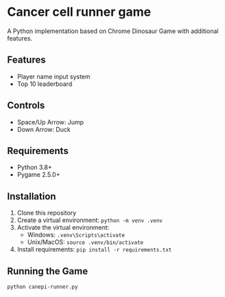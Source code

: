 # Cancer cell runner game

A Python implementation based on Chrome Dinosaur Game with additional features.

## Features
- Player name input system
- Top 10 leaderboard

## Controls
- Space/Up Arrow: Jump
- Down Arrow: Duck

## Requirements
- Python 3.8+
- Pygame 2.5.0+

## Installation
1. Clone this repository
2. Create a virtual environment: `python -m venv .venv`
3. Activate the virtual environment:
   - Windows: `.venv\Scripts\activate`
   - Unix/MacOS: `source .venv/bin/activate`
4. Install requirements: `pip install -r requirements.txt`

## Running the Game
```
python canepi-runner.py
```